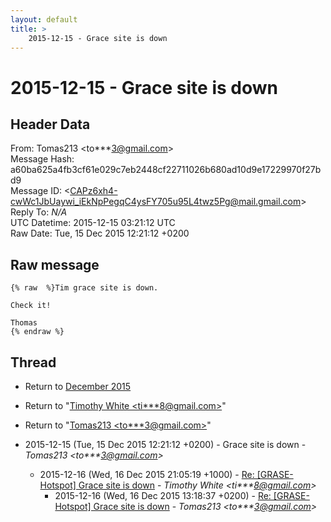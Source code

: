 ```yaml
---
layout: default
title: >
    2015-12-15 - Grace site is down
---
```


# 2015-12-15 - Grace site is down

## Header Data

From: Tomas213 \<to***3@gmail.com\><br>
Message Hash: a60ba625a4fb3cf61e029c7eb2448cf22711026b680ad10d9e17229970f27bd9<br>
Message ID: \<CAPz6xh4-cwWc1JbUaywi_iEkNpPegqC4ysFY705u95L4twz5Pg@mail.gmail.com\><br>
Reply To: _N/A_<br>
UTC Datetime: 2015-12-15 03:21:12 UTC<br>
Raw Date: Tue, 15 Dec 2015 12:21:12 +0200<br>

## Raw message

```
{% raw  %}Tim grace site is down.

Check it!

Thomas
{% endraw %}
```

## Thread

+ Return to [December 2015](/archive/2015/12)

+ Return to "[Timothy White <ti***8<span>@</span>gmail.com>](/authors/ti___8_at_gmail_com)"
+ Return to "[Tomas213 <to***3<span>@</span>gmail.com>](/authors/to___3_at_gmail_com)"

+ 2015-12-15 (Tue, 15 Dec 2015 12:21:12 +0200) - Grace site is down - _Tomas213 \<to***3@gmail.com\>_
  + 2015-12-16 (Wed, 16 Dec 2015 21:05:19 +1000) - [Re: [GRASE-Hotspot] Grace site is down](/archive/2015/12/e0fcbfcf871a2c463976c0be9535a28f3d5aa737f7cc7db44170ec3a4eeb1d30) - _Timothy White \<ti***8@gmail.com\>_
    + 2015-12-16 (Wed, 16 Dec 2015 13:18:37 +0200) - [Re: [GRASE-Hotspot] Grace site is down](/archive/2015/12/d7470b307721a51965f746c05c77f536b0a5bfad1a0c5a796b26be68dc61fbb2) - _Tomas213 \<to***3@gmail.com\>_


